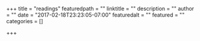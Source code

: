 +++
title = "readings"
featuredpath = ""
linktitle = ""
description = ""
author = ""
date = "2017-02-18T23:23:05-07:00"
featuredalt = ""
featured = ""
categories = []

+++


